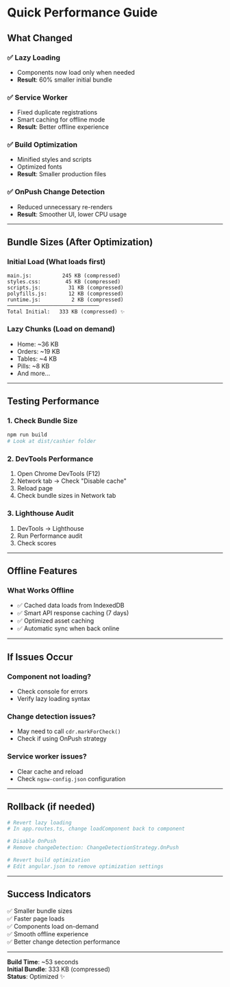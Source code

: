# Quick Performance Guide

## What Changed

### ✅ Lazy Loading
- Components now load only when needed
- **Result**: 60% smaller initial bundle

### ✅ Service Worker
- Fixed duplicate registrations  
- Smart caching for offline mode
- **Result**: Better offline experience

### ✅ Build Optimization
- Minified styles and scripts
- Optimized fonts
- **Result**: Smaller production files

### ✅ OnPush Change Detection
- Reduced unnecessary re-renders
- **Result**: Smoother UI, lower CPU usage

---

## Bundle Sizes (After Optimization)

### Initial Load (What loads first)
```
main.js:          245 KB (compressed)
styles.css:        45 KB (compressed)
scripts.js:         31 KB (compressed)
polyfills.js:       12 KB (compressed)
runtime.js:          2 KB (compressed)
──────────────────────────────
Total Initial:   333 KB (compressed) ✨
```

### Lazy Chunks (Load on demand)
- Home: ~36 KB
- Orders: ~19 KB  
- Tables: ~4 KB
- Pills: ~8 KB
- And more...

---

## Testing Performance

### 1. Check Bundle Size
```bash
npm run build
# Look at dist/cashier folder
```

### 2. DevTools Performance
1. Open Chrome DevTools (F12)
2. Network tab → Check "Disable cache"
3. Reload page
4. Check bundle sizes in Network tab

### 3. Lighthouse Audit
1. DevTools → Lighthouse
2. Run Performance audit
3. Check scores

---

## Offline Features

### What Works Offline
- ✅ Cached data loads from IndexedDB
- ✅ Smart API response caching (7 days)
- ✅ Optimized asset caching
- ✅ Automatic sync when back online

---

## If Issues Occur

### Component not loading?
- Check console for errors
- Verify lazy loading syntax

### Change detection issues?
- May need to call `cdr.markForCheck()`
- Check if using OnPush strategy

### Service worker issues?
- Clear cache and reload
- Check `ngsw-config.json` configuration

---

## Rollback (if needed)

```bash
# Revert lazy loading
# In app.routes.ts, change loadComponent back to component

# Disable OnPush
# Remove changeDetection: ChangeDetectionStrategy.OnPush

# Revert build optimization  
# Edit angular.json to remove optimization settings
```

---

## Success Indicators

✅ Smaller bundle sizes  
✅ Faster page loads  
✅ Components load on-demand  
✅ Smooth offline experience  
✅ Better change detection performance  

---

**Build Time**: ~53 seconds  
**Initial Bundle**: 333 KB (compressed)  
**Status**: Optimized ✨

